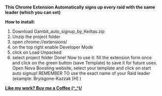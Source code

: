 **This Chrome Extension Automatically signs up every raid with the same leader (which you can set)**


**How to install:**
1. Download Gambit_auto_signup_by_Keiltas.zip
2. Unzip the project folder
3. open chrome://extensions/
4. on the top right enable Developer Mode
5. click on Load Unpacked
6. select project folder
   Done!
Now to use it: fill the extension form once and click on the green button (save Template) to save it for future uses.
Open Nova Boosting website, select your template and click on start auto signup!
REMEMBER TO use the exact name of your Raid leader (example: Bryisgone-Kazzak [H] )

**[Like my work? Buy me a Coffee \(^_^)/](https://daramet.com/regox)**
